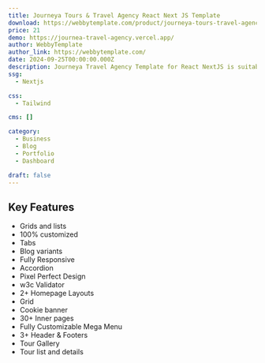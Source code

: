 ```yaml
---
title: Journeya Tours & Travel Agency React Next JS Template
download: https://webbytemplate.com/product/journeya-tours-travel-agency-react-next-js-template
price: 21
demo: https://journea-travel-agency.vercel.app/
author: WebbyTemplate
author_link: https://webbytemplate.com/
date: 2024-09-25T00:00:00.000Z
description: Journeya Travel Agency Template for React NextJS is suitable for travel agencies, tour operators, vacation planners, and similar businesses.  Its sleek, minimal design with creative animations makes it stylish and attractive, ideal for showcasing your travel skills and making a strong impression in the industry.
ssg:
  - Nextjs

css:
  - Tailwind

cms: []

category:
  - Business
  - Blog
  - Portfolio
  - Dashboard

draft: false
---
```

## Key Features

- Grids and lists
- 100% customized
- Tabs
- Blog variants
- Fully Responsive
- Accordion
- Pixel Perfect Design
- w3c Validator
- 2+ Homepage Layouts
- Grid
- Cookie banner
- 30+ Inner pages
- Fully Customizable Mega Menu
- 3+ Header & Footers
- Tour Gallery
- Tour list and details
